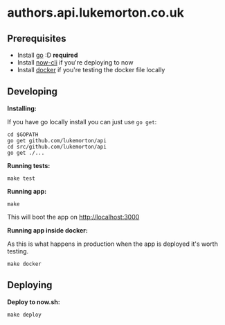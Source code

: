# authors.api.lukemorton.co.uk

## Prerequisites

- Install [go](https://golang.org/dl/) :D **required**
- Install [now-cli](https://github.com/zeit/now-cli/) if you're deploying to now
- Install [docker](https://www.docker.com/products/overview#/install_the_platform) if you're testing the docker file locally

## Developing

**Installing:**

If you have go locally install you can just use `go get`:

```
cd $GOPATH
go get github.com/lukemorton/api
cd src/github.com/lukemorton/api
go get ./...
```

**Running tests:**

```
make test
```

**Running app:**

```
make
```

This will boot the app on [http://localhost:3000](http://localhost:3000)

**Running app inside docker:**

As this is what happens in production when the app is deployed it's worth testing.

```
make docker
```

## Deploying

**Deploy to now.sh:**

```
make deploy
```
